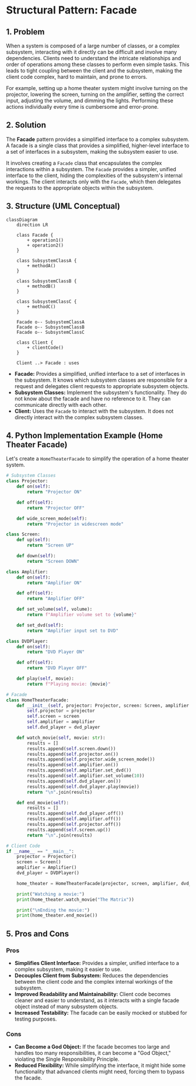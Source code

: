 # Structural Pattern: Facade

## 1. Problem

When a system is composed of a large number of classes, or a complex subsystem, interacting with it directly can be difficult and involve many dependencies. Clients need to understand the intricate relationships and order of operations among these classes to perform even simple tasks. This leads to tight coupling between the client and the subsystem, making the client code complex, hard to maintain, and prone to errors.

For example, setting up a home theater system might involve turning on the projector, lowering the screen, turning on the amplifier, setting the correct input, adjusting the volume, and dimming the lights. Performing these actions individually every time is cumbersome and error-prone.

## 2. Solution

The **Facade** pattern provides a simplified interface to a complex subsystem. A facade is a single class that provides a simplified, higher-level interface to a set of interfaces in a subsystem, making the subsystem easier to use.

It involves creating a `Facade` class that encapsulates the complex interactions within a subsystem. The `Facade` provides a simpler, unified interface to the client, hiding the complexities of the subsystem's internal workings. The client interacts only with the `Facade`, which then delegates the requests to the appropriate objects within the subsystem.

## 3. Structure (UML Conceptual)

```mermaid
classDiagram
    direction LR

    class Facade {
        + operation1()
        + operation2()
    }

    class SubsystemClassA {
        + methodA()
    }

    class SubsystemClassB {
        + methodB()
    }

    class SubsystemClassC {
        + methodC()
    }

    Facade o-- SubsystemClassA
    Facade o-- SubsystemClassB
    Facade o-- SubsystemClassC

    class Client {
        + clientCode()
    }

    Client ..> Facade : uses
```

-   **Facade:** Provides a simplified, unified interface to a set of interfaces in the subsystem. It knows which subsystem classes are responsible for a request and delegates client requests to appropriate subsystem objects.
-   **Subsystem Classes:** Implement the subsystem's functionality. They do not know about the facade and have no reference to it. They can communicate directly with each other.
-   **Client:** Uses the `Facade` to interact with the subsystem. It does not directly interact with the complex subsystem classes.

## 4. Python Implementation Example (Home Theater Facade)

Let's create a `HomeTheaterFacade` to simplify the operation of a home theater system.

```python
# Subsystem Classes
class Projector:
    def on(self):
        return "Projector ON"

    def off(self):
        return "Projector OFF"

    def wide_screen_mode(self):
        return "Projector in widescreen mode"

class Screen:
    def up(self):
        return "Screen UP"

    def down(self):
        return "Screen DOWN"

class Amplifier:
    def on(self):
        return "Amplifier ON"

    def off(self):
        return "Amplifier OFF"

    def set_volume(self, volume):
        return f"Amplifier volume set to {volume}"

    def set_dvd(self):
        return "Amplifier input set to DVD"

class DVDPlayer:
    def on(self):
        return "DVD Player ON"

    def off(self):
        return "DVD Player OFF"

    def play(self, movie):
        return f"Playing movie: {movie}"

# Facade
class HomeTheaterFacade:
    def __init__(self, projector: Projector, screen: Screen, amplifier: Amplifier, dvd_player: DVDPlayer):
        self.projector = projector
        self.screen = screen
        self.amplifier = amplifier
        self.dvd_player = dvd_player

    def watch_movie(self, movie: str):
        results = []
        results.append(self.screen.down())
        results.append(self.projector.on())
        results.append(self.projector.wide_screen_mode())
        results.append(self.amplifier.on())
        results.append(self.amplifier.set_dvd())
        results.append(self.amplifier.set_volume(10))
        results.append(self.dvd_player.on())
        results.append(self.dvd_player.play(movie))
        return "\n".join(results)

    def end_movie(self):
        results = []
        results.append(self.dvd_player.off())
        results.append(self.amplifier.off())
        results.append(self.projector.off())
        results.append(self.screen.up())
        return "\n".join(results)

# Client Code
if __name__ == "__main__":
    projector = Projector()
    screen = Screen()
    amplifier = Amplifier()
    dvd_player = DVDPlayer()

    home_theater = HomeTheaterFacade(projector, screen, amplifier, dvd_player)

    print("Watching a movie:")
    print(home_theater.watch_movie("The Matrix"))

    print("\nEnding the movie:")
    print(home_theater.end_movie())
```

## 5. Pros and Cons

### Pros
-   **Simplifies Client Interface:** Provides a simpler, unified interface to a complex subsystem, making it easier to use.
-   **Decouples Client from Subsystem:** Reduces the dependencies between the client code and the complex internal workings of the subsystem.
-   **Improved Readability and Maintainability:** Client code becomes cleaner and easier to understand, as it interacts with a single facade object instead of many subsystem objects.
-   **Increased Testability:** The facade can be easily mocked or stubbed for testing purposes.

### Cons
-   **Can Become a God Object:** If the facade becomes too large and handles too many responsibilities, it can become a "God Object," violating the Single Responsibility Principle.
-   **Reduced Flexibility:** While simplifying the interface, it might hide some functionality that advanced clients might need, forcing them to bypass the facade.
